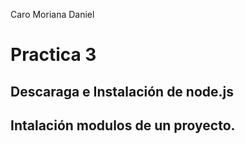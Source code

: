 Caro Moriana Daniel

# Practica 3

## Descaraga e Instalación de node.js
## Intalación modulos de un proyecto.